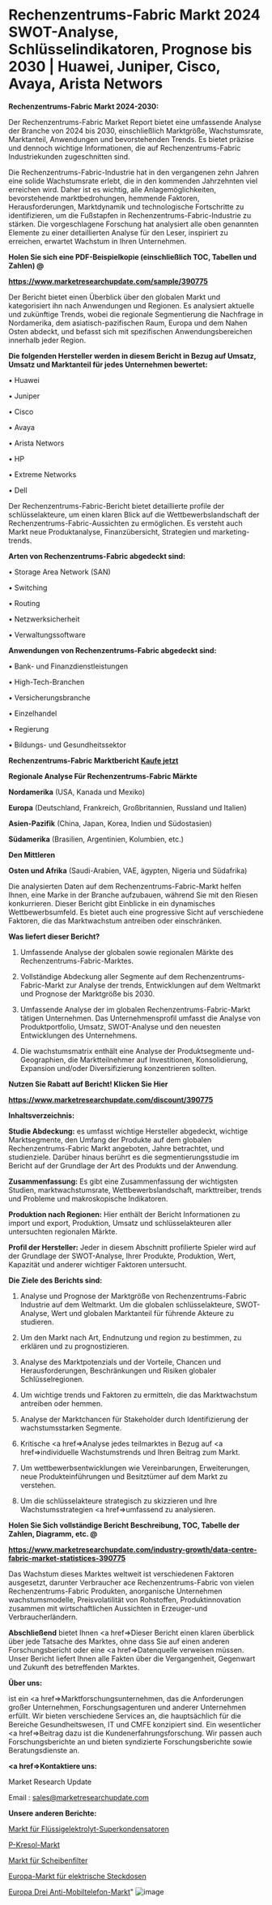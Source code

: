 # Rechenzentrums-Fabric Markt 2024 SWOT-Analyse, Schlüsselindikatoren, Prognose bis 2030 | Huawei, Juniper, Cisco, Avaya, Arista Networs

<strong>Rechenzentrums-Fabric Markt 2024-2030:</strong>

Der Rechenzentrums-Fabric Market Report bietet eine umfassende Analyse der Branche von 2024 bis 2030, einschließlich Marktgröße, Wachstumsrate, Marktanteil, Anwendungen und bevorstehenden Trends. Es bietet präzise und dennoch wichtige Informationen, die auf Rechenzentrums-Fabric Industriekunden zugeschnitten sind.

Die Rechenzentrums-Fabric-Industrie hat in den vergangenen zehn Jahren eine solide Wachstumsrate erlebt, die in den kommenden Jahrzehnten viel erreichen wird. Daher ist es wichtig, alle Anlagemöglichkeiten, bevorstehende marktbedrohungen, hemmende Faktoren, Herausforderungen, Marktdynamik und technologische Fortschritte zu identifizieren, um die Fußstapfen in Rechenzentrums-Fabric-Industrie zu stärken. Die vorgeschlagene Forschung hat analysiert alle oben genannten Elemente zu einer detaillierten Analyse für den Leser, inspiriert zu erreichen, erwartet Wachstum in Ihren Unternehmen.



<strong>Holen Sie sich eine PDF-Beispielkopie (einschließlich TOC, Tabellen und Zahlen) @
</strong>

<strong><a href=https://www.marketresearchupdate.com/sample/390775>

<strong>https://www.marketresearchupdate.com/sample/390775</u></font></a></strong></strong>

Der Bericht bietet einen Überblick über den globalen Markt und kategorisiert ihn nach Anwendungen und Regionen. Es analysiert aktuelle und zukünftige Trends, wobei die regionale Segmentierung die Nachfrage in Nordamerika, dem asiatisch-pazifischen Raum, Europa und dem Nahen Osten abdeckt, und befasst sich mit spezifischen Anwendungsbereichen innerhalb jeder Region.



<strong>Die folgenden Hersteller werden in diesem Bericht in Bezug auf Umsatz, Umsatz und Marktanteil für jedes Unternehmen bewertet:</strong>

• Huawei

• Juniper

• Cisco

• Avaya

• Arista Networs

• HP

• Extreme Networks

• Dell

Der Rechenzentrums-Fabric-Bericht bietet detaillierte profile der schlüsselakteure, um einen klaren Blick auf die Wettbewerbslandschaft der Rechenzentrums-Fabric-Aussichten zu ermöglichen. Es versteht auch Markt neue Produktanalyse, Finanzübersicht, Strategien und marketing-trends.



<strong>Arten von Rechenzentrums-Fabric abgedeckt sind:</strong>

• Storage Area Network (SAN)

• Switching

• Routing

• Netzwerksicherheit

• Verwaltungssoftware



<strong>Anwendungen von Rechenzentrums-Fabric abgedeckt sind:</strong>

• Bank- und Finanzdienstleistungen

• High-Tech-Branchen

• Versicherungsbranche

• Einzelhandel

• Regierung

• Bildungs- und Gesundheitssektor



<strong>Rechenzentrums-Fabric Marktbericht <a href=https://www.marketresearchupdate.com/buynow/390775>Kaufe jetzt</a></strong>



<strong>Regionale Analyse Für Rechenzentrums-Fabric Märkte</strong>



<strong>Nordamerika</strong> (USA, Kanada und Mexiko)



<strong>Europa</strong> (Deutschland, Frankreich, Großbritannien, Russland und Italien)



<strong>Asien-Pazifik</strong> (China, Japan, Korea, Indien und Südostasien)



<strong>Südamerika</strong> (Brasilien, Argentinien, Kolumbien, etc.)



<strong>Den Mittleren</strong> 

<strong>Osten und Afrika</strong> (Saudi-Arabien, VAE, ägypten, Nigeria und Südafrika)

Die analysierten Daten auf dem Rechenzentrums-Fabric-Markt helfen Ihnen, eine Marke in der Branche aufzubauen, während Sie mit den Riesen konkurrieren. Dieser Bericht gibt Einblicke in ein dynamisches Wettbewerbsumfeld. Es bietet auch eine progressive Sicht auf verschiedene Faktoren, die das Marktwachstum antreiben oder einschränken.



<strong>Was liefert dieser Bericht?</strong>

1. Umfassende Analyse der globalen sowie regionalen Märkte des Rechenzentrums-Fabric-Marktes.

2. Vollständige Abdeckung aller Segmente auf dem Rechenzentrums-Fabric-Markt zur Analyse der trends, Entwicklungen auf dem Weltmarkt und Prognose der Marktgröße bis 2030.

3. Umfassende Analyse der im globalen Rechenzentrums-Fabric-Markt tätigen Unternehmen. Das Unternehmensprofil umfasst die Analyse von Produktportfolio, Umsatz, SWOT-Analyse und den neuesten Entwicklungen des Unternehmens.

4. Die wachstumsmatrix enthält eine Analyse der Produktsegmente und-Geographien, die Marktteilnehmer auf Investitionen, Konsolidierung, Expansion und/oder Diversifizierung konzentrieren sollten.



<strong>Nutzen Sie Rabatt auf Bericht! Klicken Sie Hier
</strong>

<strong><a href=https://www.marketresearchupdate.com/discount/390775>https://www.marketresearchupdate.com/discount/390775</b></u></font></strong></a>



<strong>Inhaltsverzeichnis:</strong>



<strong>Studie Abdeckung:</strong> es umfasst wichtige Hersteller abgedeckt, wichtige Marktsegmente, den Umfang der Produkte auf dem globalen Rechenzentrums-Fabric Markt angeboten, Jahre betrachtet, und studienziele. Darüber hinaus berührt es die segmentierungsstudie im Bericht auf der Grundlage der Art des Produkts und der Anwendung.



<strong>Zusammenfassung:</strong> Es gibt eine Zusammenfassung der wichtigsten Studien, marktwachstumsrate, Wettbewerbslandschaft, markttreiber, trends und Probleme und makroskopische Indikatoren.



<strong>Produktion nach Regionen:</strong> Hier enthält der Bericht Informationen zu import und export, Produktion, Umsatz und schlüsselakteuren aller untersuchten regionalen Märkte.



<strong>Profil der Hersteller:</strong> Jeder in diesem Abschnitt profilierte Spieler wird auf der Grundlage der SWOT-Analyse, Ihrer Produkte, Produktion, Wert, Kapazität und anderer wichtiger Faktoren untersucht.



<strong>Die Ziele des Berichts sind:</strong>

1) Analyse und Prognose der Marktgröße von Rechenzentrums-Fabric Industrie auf dem Weltmarkt.
Um die globalen schlüsselakteure, SWOT-Analyse, Wert und globalen Marktanteil für führende Akteure zu studieren.

2) Um den Markt nach Art, Endnutzung und region zu bestimmen, zu erklären und zu prognostizieren.

3) Analyse des Marktpotenzials und der Vorteile, Chancen und Herausforderungen, Beschränkungen und Risiken globaler Schlüsselregionen.

4) Um wichtige trends und Faktoren zu ermitteln, die das Marktwachstum antreiben oder hemmen.

5) Analyse der Marktchancen für Stakeholder durch Identifizierung der wachstumsstarken Segmente.

6) Kritische <a href=>Analyse</a> jedes teilmarktes in Bezug auf <a href=>individuelle</a> Wachstumstrends und Ihren Beitrag zum Markt.

7) Um wettbewerbsentwicklungen wie Vereinbarungen, Erweiterungen, neue Produkteinführungen und Besitztümer auf dem Markt zu verstehen.

8) Um die schlüsselakteure strategisch zu skizzieren und Ihre Wachstumsstrategien <a href=>umfassend</a> zu analysieren.



<strong>Holen Sie Sich vollständige Bericht Beschreibung, TOC, Tabelle der Zahlen, Diagramm, etc. @ </strong>

<strong><a href=https://www.marketresearchupdate.com/industry-growth/data-centre-fabric-market-statistices-390775>https://www.marketresearchupdate.com/industry-growth/data-centre-fabric-market-statistices-390775</a></font></strong>

Das Wachstum dieses Marktes weltweit ist verschiedenen Faktoren ausgesetzt, darunter Verbraucher ace Rechenzentrums-Fabric von vielen Rechenzentrums-Fabric Produkten, anorganische Unternehmen wachstumsmodelle, Preisvolatilität von Rohstoffen, Produktinnovation zusammen mit wirtschaftlichen Aussichten in Erzeuger-und Verbraucherländern.



<strong>Abschließend</strong> bietet Ihnen <a href=>Dieser</a> Bericht einen klaren überblick über jede Tatsache des Marktes, ohne dass Sie auf einen anderen Forschungsbericht oder eine <a href=>Datenquelle</a> verweisen müssen. Unser Bericht liefert Ihnen alle Fakten über die Vergangenheit, Gegenwart und Zukunft des betreffenden Marktes.



<strong>Über uns:</strong>

 ist ein <a href=>Marktfors</a>chungsunternehmen, das die Anforderungen großer Unternehmen, Forschungsagenturen und anderer Unternehmen erfüllt. Wir bieten verschiedene Services an, die hauptsächlich für die Bereiche Gesundheitswesen, IT und CMFE konzipiert sind. Ein wesentlicher <a href=>Beitrag</a> dazu ist die Kundenerfahrungsforschung. Wir passen auch Forschungsberichte an und bieten syndizierte Forschungsberichte sowie Beratungsdienste an.



<strong><a href=>Kontaktiere uns:</a></strong>

Market Research Update

Email : sales@marketresearchupdate.com



<strong>Unsere anderen Berichte:</strong>

<a href=https://www.linkedin.com/pulse/liquid-electrolyte-supercapacitor-market-opportunities>Markt für Flüssigelektrolyt-Superkondensatoren</a>

<a href=https://www.linkedin.com/pulse/p-cresol-market-current-business-trends-growth>P-Kresol-Markt</a>

<a href=https://www.linkedin.com/pulse/disc-filter-market-sizing-up-anticipating-trends-consumption>Markt für Scheibenfilter</a>

<a href=https://www.linkedin.com/pulse/europe-electric-plugs-sockets-market-2023-new>Europa-Markt für elektrische Steckdosen</a>

<a href=https://www.linkedin.com/pulse/europe-three-anti-mobile-phone-market-continues>Europa Drei Anti-Mobiltelefon-Markt</a>"
![image](https://github.com/Gayatrikarjule/Market-Analysis-361/assets/97346546/185e5775-dfa4-4148-87bb-d3e0e66a1b42)
